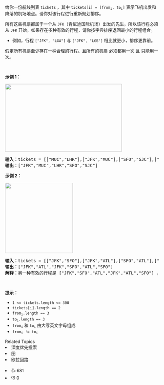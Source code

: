 <p>给你一份航线列表 <code>tickets</code> ，其中 <code>tickets[i] = [from<sub>i</sub>, to<sub>i</sub>]</code> 表示飞机出发和降落的机场地点。请你对该行程进行重新规划排序。</p>

<p>所有这些机票都属于一个从 <code>JFK</code>（肯尼迪国际机场）出发的先生，所以该行程必须从 <code>JFK</code> 开始。如果存在多种有效的行程，请你按字典排序返回最小的行程组合。</p>

<ul> 
 <li>例如，行程 <code>["JFK", "LGA"]</code> 与 <code>["JFK", "LGB"]</code> 相比就更小，排序更靠前。</li> 
</ul>

<p>假定所有机票至少存在一种合理的行程。且所有的机票 必须都用一次 且 只能用一次。</p>

<p>&nbsp;</p>

<p><strong>示例 1：</strong></p> 
<img alt="" src="https://assets.leetcode.com/uploads/2021/03/14/itinerary1-graph.jpg" style="width: 382px; height: 222px;" /> 
<pre>
<strong>输入：</strong>tickets = [["MUC","LHR"],["JFK","MUC"],["SFO","SJC"],["LHR","SFO"]]
<strong>输出：</strong>["JFK","MUC","LHR","SFO","SJC"]
</pre>

<p><strong>示例 2：</strong></p> 
<img alt="" src="https://assets.leetcode.com/uploads/2021/03/14/itinerary2-graph.jpg" style="width: 222px; height: 230px;" /> 
<pre>
<strong>输入：</strong>tickets = [["JFK","SFO"],["JFK","ATL"],["SFO","ATL"],["ATL","JFK"],["ATL","SFO"]]
<strong>输出：</strong>["JFK","ATL","JFK","SFO","ATL","SFO"]
<strong>解释：</strong>另一种有效的行程是 ["JFK","SFO","ATL","JFK","ATL","SFO"] ，但是它字典排序更大更靠后。
</pre>

<p>&nbsp;</p>

<p><strong>提示：</strong></p>

<ul> 
 <li><code>1 &lt;= tickets.length &lt;= 300</code></li> 
 <li><code>tickets[i].length == 2</code></li> 
 <li><code>from<sub>i</sub>.length == 3</code></li> 
 <li><code>to<sub>i</sub>.length == 3</code></li> 
 <li><code>from<sub>i</sub></code> 和 <code>to<sub>i</sub></code> 由大写英文字母组成</li> 
 <li><code>from<sub>i</sub> != to<sub>i</sub></code></li> 
</ul>

<div><div>Related Topics</div><div><li>深度优先搜索</li><li>图</li><li>欧拉回路</li></div></div><br><div><li>👍 681</li><li>👎 0</li></div>